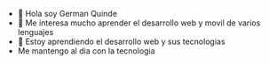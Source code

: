 - 👋 Hola soy German Quinde
- 👀 Me interesa mucho aprender el desarrollo web y movil de varios lenguajes
- 🌱 Estoy aprendiendo el desarrollo web y sus tecnologias
- Me mantengo al dia con la tecnologia

<!---
german-quindep/german-quindep is a ✨ special ✨ repository because its `README.md` (this file) appears on your GitHub profile.
You can click the Preview link to take a look at your changes.
--->
